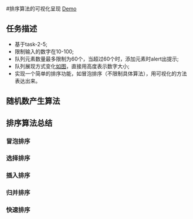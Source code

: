 #排序算法的可视化呈现
[Demo](http://1039958384.github.io/IFE/task-2-6/)
## 任务描述
* 基于task-2-5;
* 限制输入的数字在10-100;
* 队列元素数量最多限制为60个，当超过60个时，添加元素时alert出提示;
* 队列展现方式变化[如图](http://7xrp04.com1.z0.glb.clouddn.com/task_2_19_1.jpg)，直接用高度表示数字大小;
* 实现一个简单的排序功能，如冒泡排序（不限制具体算法），用可视化的方法表达出来。

## 随机数产生算法

## 排序算法总结
### 冒泡排序


### 选择排序

### 插入排序

### 归并排序

### 快速排序
